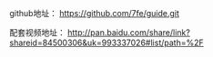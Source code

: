 github地址： https://github.com/7fe/guide.git

配套视频地址：
http://pan.baidu.com/share/link?shareid=84500306&uk=993337026#list/path=%2F